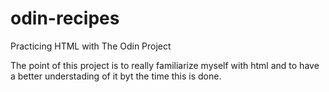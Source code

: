 # odin-recipes
Practicing HTML with The Odin Project

The point of this project is to really familiarize myself with html and to have a better
understading of it byt the time this is done.